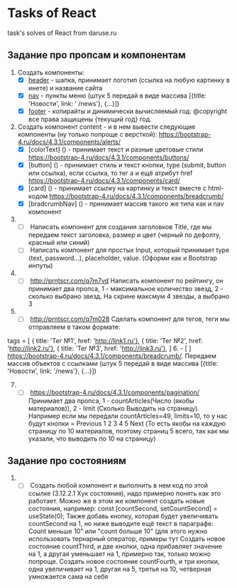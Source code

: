﻿# Tasks of React
task's solves of React from daruse.ru

## Задание про пропсам и компонентам
1. Создать компоненты:  
   - [x] [header](createComponents/Header.js) - шапка, принимает логотип (ссылка на любую картинку в инете) и         название сайта  
   - [x] [nav](createComponents/Nav.js) - пункты меню (штук 5 передай в виде массива [{title: 'Новости', link: '       /news'}, {...}])  
   - [x] [footer]() - копирайты и динимически вычисляемый год: @copyright все права защищены {текущий год} год.
2. Создать компонент content - и в нем вывести следующие компоненты (ну только попроще с версткой):
   https://bootstrap-4.ru/docs/4.3.1/components/alerts/
   - [x] [colorText] () - принимает текст и разные цветовые стили
   https://bootstrap-4.ru/docs/4.3.1/components/buttons/
   - [x] [button] () - принимает стиль и текст кнопки, type (submit, button или ссылка), если ссылка, то тег а и ещё    атрибут href
   https://bootstrap-4.ru/docs/4.3.1/components/card/
   - [x] [card] () - принимает ссылку на картинку и текст вместе с html-кодом
   https://bootstrap-4.ru/docs/4.3.1/components/breadcrumb/
   - [x] [bradcrumbNav] () - принимает массив такого же типа как и nav компонент
3. - [ ] []( ) Написать компонент для создания заголовков Title, где мы передаем текст заголовка, размер и цвет (черный по дефолту, красный или синий)
   - [ ] []( ) Написать компонент для простых Input, который принимает type (text, password...), placeholder, value. (Оформи как и Bootstrap инпуты)
4. - [ ] []( ) http://prntscr.com/q7m7vd Написать компонент по рейтингу, он принимает два пропса, 1 - максимальное количество звезд, 2 - сколько выбрано звезд. На скрине максмум 4 звезды, а выбрано 3
5. - [ ] []( ) http://prntscr.com/q7m028 Сделать компонент для тегов, теги мы отправляем в таком формате:

  tags = [
    { title: 'Тег №1', href: 'http://link1.ru'},
    { title: 'Тег №2', href: 'http://link2.ru'},
    { title: 'Тег №3', href: 'http://link3.ru'},
  ]
6. - [ ] []( ) https://bootstrap-4.ru/docs/4.3.1/components/breadcrumb/. Передаем массив объектов с ссылками (штук 5   передай в виде массива [{title: 'Новости', link: '/news'}, {...}])

7. - [ ] []( ) https://bootstrap-4.ru/docs/4.3.1/components/pagination/ Принимает два пропса, 1 - countArticles(Число (якобы материалов)), 2 - limit (Сколько Выводить на страницу). Например если мы передали countArticles=49, limits=10, то у нас будут кнопки = Previous 1 2 3 4 5 Next (То есть якобы на каждую страницу по 10 материалов, поэтому страниц 5 всего, так как мы указали, что выводить по 10 на страницу)  

## Задание про состояниям
1. - [ ] []( ) Создать любой компонент и выполнить в нем код по этой ссылке (3.12.2.1 Хук состояния), надо примерно понять как это работает.
  Можно же в этом же компонент создать новые состояния, например:
  const [countSecond, setCountSecond] = useState(0);
  Также добавь кнопку, которая будет увеличивать countSecond на 1, но ниже выводите ещё текст в параграфе:
  Count меньше 10" или "count больше 10" (для этого нужно использовать тернарный оператор, примеры тут
  Создать новое состояние countThird, и две кнопки, одна прибавляет значение на 1, а другая уменьшает на 1, примерно так, только можно попроще.
  Создать новое состояние countFourth, и три кнопки, одна увеличивает на 1, другая на 5, третья на 10, четверная умножается сама на себя
